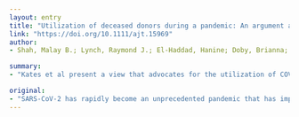 ```yaml
---
layout: entry
title: "Utilization of deceased donors during a pandemic: An argument against using SARS-CoV-2 positive donors"
link: "https://doi.org/10.1111/ajt.15969"
author:
- Shah, Malay B.; Lynch, Raymond J.; El-Haddad, Hanine; Doby, Brianna; Brockmeier, Diane; Goldberg, David S.

summary:
- "Kates et al present a view that advocates for the utilization of COVID-19 positive donors in selected cases. Kates: SARS-CoV-2 is an unprecedented pandemic that has impacted society, disrupted hospital functions, strained healthcare resources and impacted the lives of transplant professionals. Despite this, organ failure and the need for transplantation continues throughout the United States."

original:
- "SARS-CoV-2 has rapidly become an unprecedented pandemic that has impacted society, disrupted hospital functions, strained healthcare resources and impacted the lives of transplant professionals. Despite this, organ failure and the need for transplantation continues throughout the United States. Considering the perpetual scarcity of deceased donor organs, Kates et al present a viewpoint that advocates for the utilization of COVID-19 positive donors in selected cases. We present a review of the current literature that details the potential negative consequences of COVID-19 positive donors. The factors we consider include: 1) the risk of blood transmission SARS-CoV-2, 2) involvement of donor organs, 3) lack of effective therapies, 4) exposure of healthcare and recovery teams, 5) disease transmission and propagation, and 6) hospital resource utilization. While we acknowledge that transplantation fulfills the mission of saving lives, it is imperative to consider the consequences not only to our recipients, but also to the community and to healthcare workers, particularly in the absence of effective preventative or curative therapies. For these reasons, we believe the evidence and risks show that COVID-19 infection should continue to remain a contraindication for donation, as has been the initial response of donation and transplantation societies."
---
```


